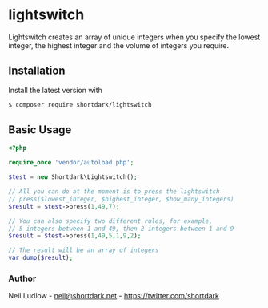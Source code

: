 # lightswitch

Lightswitch creates an array of unique integers when you specify the lowest integer, the highest integer and the volume of integers you require.


## Installation

Install the latest version with

```bash
$ composer require shortdark/lightswitch
```

## Basic Usage

```php
<?php

require_once 'vendor/autoload.php';

$test = new Shortdark\Lightswitch();

// All you can do at the moment is to press the lightswitch
// press($lowest_integer, $highest_integer, $how_many_integers)
$result = $test->press(1,49,7);

// You can also specify two different rules, for example,
// 5 integers between 1 and 49, then 2 integers between 1 and 9
$result = $test->press(1,49,5,1,9,2);

// The result will be an array of integers
var_dump($result);

```

### Author

Neil Ludlow - <neil@shortdark.net> - <https://twitter.com/shortdark>